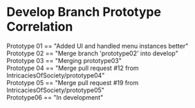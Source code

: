 # Develop Branch Prototype Correlation <br> 
Prototype 01 == "Added UI and handled menu instances better"<br>
Prototype 02 == "Merge branch 'prototype02' into develop"<br>
Prototype 03 == "Merging prototype03"<br>
Prototype 04 == "Merge pull request #12 from IntricaciesOfSociety/prototype04" <br>
Prototype 05 == "Merge pull request #19 from IntricaciesOfSociety/prototype05"<br>
Prototype06 == "In development"

